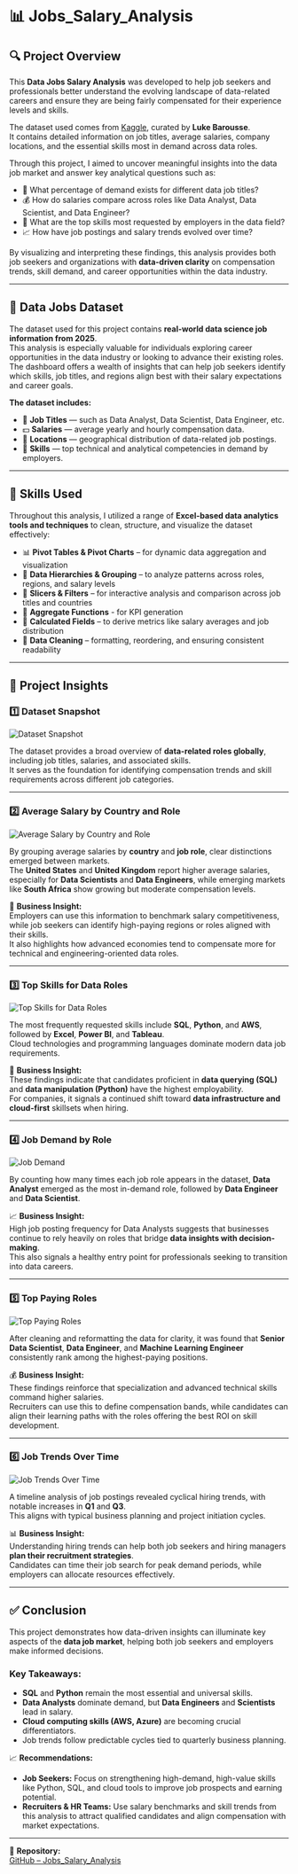 # 📊 Jobs_Salary_Analysis

## 🔍 Project Overview

This **Data Jobs Salary Analysis** was developed to help job seekers and professionals better understand the evolving landscape of data-related careers and ensure they are being fairly compensated for their experience levels and skills.

The dataset used comes from [Kaggle](https://www.kaggle.com/datasets/lukebarousse/data-analyst-job-postings-google-search/data), curated by **Luke Barousse**.  
It contains detailed information on job titles, average salaries, company locations, and the essential skills most in demand across data roles.

Through this project, I aimed to uncover meaningful insights into the data job market and answer key analytical questions such as:

- 💼 What percentage of demand exists for different data job titles?  
- 💰 How do salaries compare across roles like Data Analyst, Data Scientist, and Data Engineer?  
- 🧠 What are the top skills most requested by employers in the data field?  
- 📈 How have job postings and salary trends evolved over time?

By visualizing and interpreting these findings, this analysis provides both job seekers and organizations with **data-driven clarity** on compensation trends, skill demand, and career opportunities within the data industry.

---

## 📂 Data Jobs Dataset

The dataset used for this project contains **real-world data science job information from 2025**.  
This analysis is especially valuable for individuals exploring career opportunities in the data industry or looking to advance their existing roles.  
The dashboard offers a wealth of insights that can help job seekers identify which skills, job titles, and regions align best with their salary expectations and career goals.

**The dataset includes:**

- 🏢 **Job Titles** — such as Data Analyst, Data Scientist, Data Engineer, etc.  
- 💵 **Salaries** — average yearly and hourly compensation data.  
- 📍 **Locations** — geographical distribution of data-related job postings.  
- 🧠 **Skills** — top technical and analytical competencies in demand by employers.

---

## 🧰 Skills Used

Throughout this analysis, I utilized a range of **Excel-based data analytics tools and techniques** to clean, structure, and visualize the dataset effectively:

- 📊 **Pivot Tables & Pivot Charts** – for dynamic data aggregation and visualization  
- 🧩 **Data Hierarchies & Grouping** – to analyze patterns across roles, regions, and salary levels  
- 🎯 **Slicers & Filters** – for interactive analysis and comparison across job titles and countries   
- 🔢 **Aggregate Functions** - for KPI generation  
- 🧮 **Calculated Fields** – to derive metrics like salary averages and job distribution  
- 🧹 **Data Cleaning** – formatting, reordering, and ensuring consistent readability

---

## 📸 Project Insights

### 1️⃣ Dataset Snapshot
![Dataset Snapshot](assets/1_data.png)

The dataset provides a broad overview of **data-related roles globally**, including job titles, salaries, and associated skills.  
It serves as the foundation for identifying compensation trends and skill requirements across different job categories.


---

### 2️⃣ Average Salary by Country and Role
![Average Salary by Country and Role](assets/2_avg_country_salary.png)

By grouping average salaries by **country** and **job role**, clear distinctions emerged between markets.  
The **United States** and **United Kingdom** report higher average salaries, especially for **Data Scientists** and **Data Engineers**, while emerging markets like **South Africa** show growing but moderate compensation levels.

💼 **Business Insight:**  
Employers can use this information to benchmark salary competitiveness, while job seekers can identify high-paying regions or roles aligned with their skills.  
It also highlights how advanced economies tend to compensate more for technical and engineering-oriented data roles.

---

### 3️⃣ Top Skills for Data Roles
![Top Skills for Data Roles](assets/3_top_data_skills.png)

The most frequently requested skills include **SQL**, **Python**, and **AWS**, followed by **Excel**, **Power BI**, and **Tableau**.  
Cloud technologies and programming languages dominate modern data job requirements.

🧠 **Business Insight:**  
These findings indicate that candidates proficient in **data querying (SQL)** and **data manipulation (Python)** have the highest employability.  
For companies, it signals a continued shift toward **data infrastructure and cloud-first** skillsets when hiring.

---

### 4️⃣ Job Demand by Role
![Job Demand](assets/4_roles_in_demand.gif)

By counting how many times each job role appears in the dataset, **Data Analyst** emerged as the most in-demand role, followed by **Data Engineer** and **Data Scientist**.

📈 **Business Insight:**  
High job posting frequency for Data Analysts suggests that businesses continue to rely heavily on roles that bridge **data insights with decision-making**.  
This also signals a healthy entry point for professionals seeking to transition into data careers.

---

### 5️⃣ Top Paying Roles
![Top Paying Roles](assets/5_top_paying_roles.png)

After cleaning and reformatting the data for clarity, it was found that **Senior Data Scientist**, **Data Engineer**, and **Machine Learning Engineer** consistently rank among the highest-paying positions.

💰 **Business Insight:**  
These findings reinforce that specialization and advanced technical skills command higher salaries.  
Recruiters can use this to define compensation bands, while candidates can align their learning paths with the roles offering the best ROI on skill development.

---

### 6️⃣ Job Trends Over Time
![Job Trends Over Time](assets/6_job_trends.png)

A timeline analysis of job postings revealed cyclical hiring trends, with notable increases in **Q1** and **Q3**.  
This aligns with typical business planning and project initiation cycles.

📊 **Business Insight:**  
Understanding hiring trends can help both job seekers and hiring managers **plan their recruitment strategies**.  
Candidates can time their job search for peak demand periods, while employers can allocate resources effectively.

---

## ✅ Conclusion

This project demonstrates how data-driven insights can illuminate key aspects of the **data job market**, helping both job seekers and employers make informed decisions.

### Key Takeaways:
- **SQL** and **Python** remain the most essential and universal skills.  
- **Data Analysts** dominate demand, but **Data Engineers** and **Scientists** lead in salary.  
- **Cloud computing skills (AWS, Azure)** are becoming crucial differentiators.  
- Job trends follow predictable cycles tied to quarterly business planning.

📈 **Recommendations:**
- **Job Seekers:** Focus on strengthening high-demand, high-value skills like Python, SQL, and cloud tools to improve job prospects and earning potential.  
- **Recruiters & HR Teams:** Use salary benchmarks and skill trends from this analysis to attract qualified candidates and align compensation with market expectations.

---



📎 **Repository:**  
[GitHub – Jobs_Salary_Analysis](https://github.com/unjabulomajola/data-analytics/tree/main/1.%20excel/1_Jobs_Salary_Dashboard)
